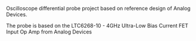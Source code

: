 Oscilloscope differential probe project based on reference design of Analog Devices.

The probe is based on the LTC6268-10 - 4GHz Ultra-Low Bias Current FET Input Op Amp from Analog Devices
